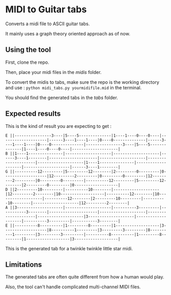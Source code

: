 # MIDI to Guitar tabs
Converts a midi file to ASCII guitar tabs.

It mainly uses a graph theory oriented approach as of now.

## Using the tool

First, clone the repo.

Then, place your midi files in the *midis* folder.

To convert the midis to tabs, make sure the repo is the working directory and use : `python midi_tabs.py yourmidifile.mid` in the terminal.

You should find the generated tabs in the *tabs* folder.

## Expected results

This is the kind of result you are expecting to get :

```text
E ||----------------3----|5----5--------------|1----1----0----0----|--------------------|------3----1----1----|0----0--------------|------3----1----1----|0----0--------------|----------------3----|5----5--------------|1----1----0----0----|--------------------|
B ||1----1---------------|--------------------|--------------------|------3----1--------|---------------------|--------------------|---------------------|--------------------|1----1---------------|--------------------|--------------------|------3----1--------|
G ||----------12---------|5---------12--------|2---------0---------|0-------------------|12---------2---------|0---------0---------|12---------2---------|0---------0---------|----------12---------|5---------12--------|2---------0---------|0-------------------|
D ||2---------10---------|----------10--------|--------------------|12---------2--------|10-------------------|----------12--------|10-------------------|----------12--------|2---------10---------|----------10--------|--------------------|12---------2--------|
A ||3--------------------|--------------------|----------3---------|-----------3--------|---------------------|--------------------|---------------------|--------------------|3--------------------|--------------------|----------3---------|-----------3--------|
E ||----------8----------|1---------8---------|1-------------------|3-------------------|8----------1---------|3---------3---------|8----------1---------|3---------3---------|----------8----------|1---------8---------|1-------------------|3-------------------|

```
 This is the generated tab for a twinkle twinkle little star midi.
 
 ## Limitations
 The generated tabs are often quite different from how a human would play.
 
 Also, the tool can't handle complicated multi-channel MIDI files.
